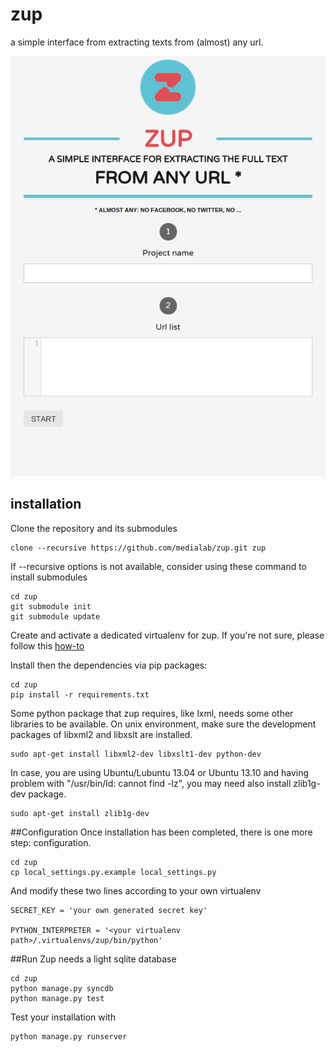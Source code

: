 zup
===

a simple interface from extracting texts from (almost) any url.

![zup screencast - made with byzanz](zup.gif "short screencast")

## installation
Clone the repository and its submodules

	clone --recursive https://github.com/medialab/zup.git zup

If --recursive options is not available, consider using these command to install submodules

	cd zup
	git submodule init
	git submodule update

Create and activate a dedicated virtualenv for zup. If you're not sure, please follow this [how-to](http://docs.python-guide.org/en/latest/dev/virtualenvs/)

Install then the dependencies via pip packages:
	
	cd zup
	pip install -r requirements.txt

Some python package that zup requires, like lxml, needs some other libraries to be available. On unix environment, make sure the development packages of libxml2 and libxslt are installed.

	sudo apt-get install libxml2-dev libxslt1-dev python-dev

In case, you are using Ubuntu/Lubuntu 13.04 or Ubuntu 13.10 and having problem with "/usr/bin/ld: cannot find -lz", you may need also install zlib1g-dev package.
	
	sudo apt-get install zlib1g-dev
		
##Configuration
Once installation has been completed, there is one more step: configuration.

	cd zup
	cp local_settings.py.example local_settings.py

And modify these two lines according to your own virtualenv
	
	SECRET_KEY = 'your own generated secret key'
		
	PYTHON_INTERPRETER = '<your virtualenv path>/.virtualenvs/zup/bin/python'
	
	
##Run
Zup needs a light sqlite database

	cd zup
	python manage.py syncdb
	python manage.py test

Test your installation with

	python manage.py runserver


